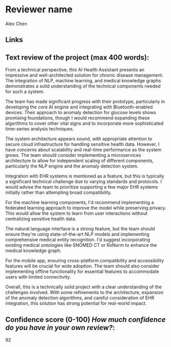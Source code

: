 # Reviewer name
Alex Chen

## Links

## Text review of the project (max 400 words):
From a technical perspective, this AI Health Assistant presents an impressive and well-architected solution for chronic disease management. The integration of NLP, machine learning, and medical knowledge graphs demonstrates a solid understanding of the technical components needed for such a system.

The team has made significant progress with their prototype, particularly in developing the core AI engine and integrating with Bluetooth-enabled devices. Their approach to anomaly detection for glucose levels shows promising foundations, though I would recommend expanding these algorithms to cover other vital signs and to incorporate more sophisticated time-series analysis techniques.

The system architecture appears sound, with appropriate attention to secure cloud infrastructure for handling sensitive health data. However, I have concerns about scalability and real-time performance as the system grows. The team should consider implementing a microservices architecture to allow for independent scaling of different components, particularly the NLP engine and the anomaly detection system.

Integration with EHR systems is mentioned as a feature, but this is typically a significant technical challenge due to varying standards and protocols. I would advise the team to prioritize supporting a few major EHR systems initially rather than attempting broad compatibility.

For the machine learning components, I'd recommend implementing a federated learning approach to improve the model while preserving privacy. This would allow the system to learn from user interactions without centralizing sensitive health data.

The natural language interface is a strong feature, but the team should ensure they're using state-of-the-art NLP models and implementing comprehensive medical entity recognition. I'd suggest incorporating existing medical ontologies like SNOMED CT or RxNorm to enhance the medical knowledge graph.

For the mobile app, ensuring cross-platform compatibility and accessibility features will be crucial for wide adoption. The team should also consider implementing offline functionality for essential features to accommodate users with limited connectivity.

Overall, this is a technically solid project with a clear understanding of the challenges involved. With some refinements to the architecture, expansion of the anomaly detection algorithms, and careful consideration of EHR integration, this solution has strong potential for real-world impact.

## Confidence score (0-100) _How much confidence do you have in your own review?_:
92
